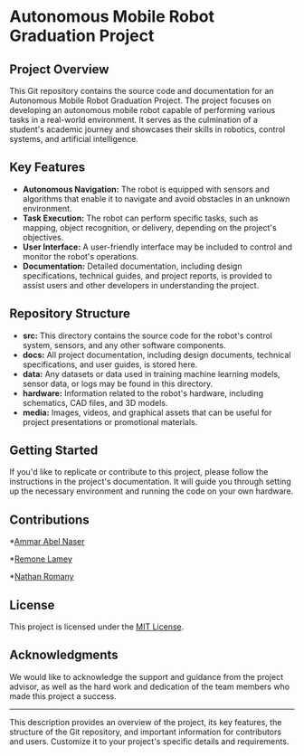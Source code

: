 # Autonomous Mobile Robot Graduation Project

## Project Overview

This Git repository contains the source code and documentation for an Autonomous Mobile Robot Graduation Project. The project focuses on developing an autonomous mobile robot capable of performing various tasks in a real-world environment. It serves as the culmination of a student's academic journey and showcases their skills in robotics, control systems, and artificial intelligence.

## Key Features

- **Autonomous Navigation:** The robot is equipped with sensors and algorithms that enable it to navigate and avoid obstacles in an unknown environment.
- **Task Execution:** The robot can perform specific tasks, such as mapping, object recognition, or delivery, depending on the project's objectives.
- **User Interface:** A user-friendly interface may be included to control and monitor the robot's operations.
- **Documentation:** Detailed documentation, including design specifications, technical guides, and project reports, is provided to assist users and other developers in understanding the project.

## Repository Structure

- **src:** This directory contains the source code for the robot's control system, sensors, and any other software components.
- **docs:** All project documentation, including design documents, technical specifications, and user guides, is stored here.
- **data:** Any datasets or data used in training machine learning models, sensor data, or logs may be found in this directory.
- **hardware:** Information related to the robot's hardware, including schematics, CAD files, and 3D models.
- **media:** Images, videos, and graphical assets that can be useful for project presentations or promotional materials.

## Getting Started

If you'd like to replicate or contribute to this project, please follow the instructions in the project's documentation. It will guide you through setting up the necessary environment and running the code on your own hardware.

## Contributions

 *[Ammar Abel Naser](https://github.com/ammarnaser)
 
 *[Remone Lamey](https://github.com/REMONLAMEY)
 
 *[Nathan Romany](https://github.com/Nathan85001)
 

## License

This project is licensed under the [MIT License](LICENSE.md).

## Acknowledgments

We would like to acknowledge the support and guidance from the project advisor, as well as the hard work and dedication of the team members who made this project a success.

---

This description provides an overview of the project, its key features, the structure of the Git repository, and important information for contributors and users. Customize it to your project's specific details and requirements.

